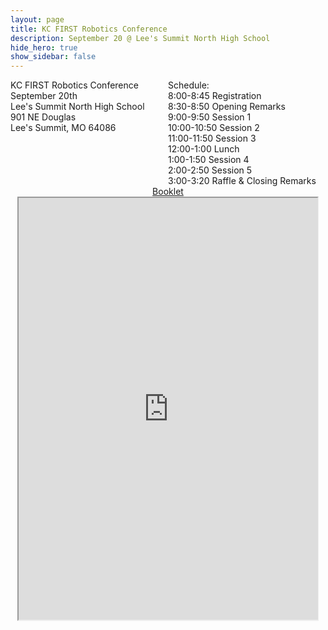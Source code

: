 ```yaml
---
layout: page
title: KC FIRST Robotics Conference
description: September 20 @ Lee's Summit North High School
hide_hero: true
show_sidebar: false
--- 
```


<div style="display: flex;">
  <div style="flex: 50%;">
    KC FIRST Robotics Conference
    <br/>
    September 20th
    <br/>
    Lee's Summit North High School
    <br/>
    901 NE Douglas
    <br/>
    Lee's Summit, MO 64086
  </div>
  <div style="flex: 50%;">
    Schedule: 
    <br/>
    8:00-8:45 Registration
    <br/>
    8:30-8:50 Opening Remarks
    <br/>
    9:00-9:50 Session 1
    <br/>
    10:00-10:50 Session 2
    <br/>
    11:00-11:50 Session 3
    <br/>
    12:00-1:00 Lunch
    <br/>
    1:00-1:50 Session 4
    <br/>
    2:00-2:50 Session 5
    <br/>
    3:00-3:20 Raffle & Closing Remarks
  </div>

</div>
<div style="text-align: center;">
  <a href="https://docs.google.com/document/d/1qqtihAFGNU4tPREsJCbhg_gDbuw83Genj0CTL9yh5dY/edit?usp=sharing">Booklet</a>
  <iframe style="width: 95%; height: 675px; display: inline-block;" src="https://docs.google.com/spreadsheets/d/e/2PACX-1vTm9EsbK42GlSYvK6h2ruIa_32aEPybs_p2qffBRrdBMxs5hjm4uHci5xY5E8vK29s1sEQOOeyMVSaT/pubhtml?gid=0&amp;single=true&amp;widget=true&amp;headers=false"></iframe>
</div>
